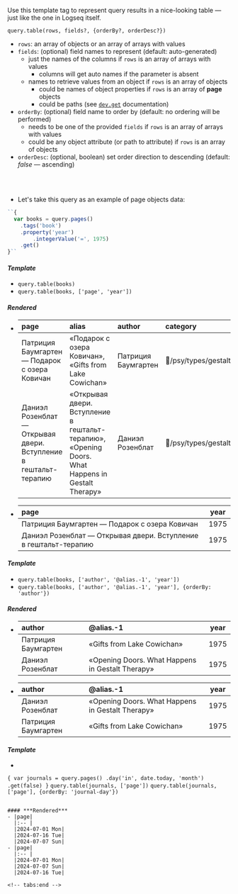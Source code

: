 Use this template tag to represent query results in a nice-looking table — just like the one in Logseq itself.

`query.table(rows, fields?, {orderBy?, orderDesc?})`

- `rows`: an array of objects or an array of arrays with values
- `fields`: (optional) field names to represent (default: auto-generated)
    - just the names of the columns if `rows` is an array of arrays with values
        - columns will get auto names if the parameter is absent
    - names to retrieve values from an object if `rows` is an array of objects
        - could be names of object properties if `rows` is an array of **page** objects
        - could be paths (see [`dev.get`](reference__tags_dev.md#dev-get) documentation)
- `orderBy`: (optional) field name to order by (default: no ordering will be performed)
    - needs to be one of the provided `fields` if `rows` is an array of arrays with values
    - could be any object attribute (or path to attribute) if `rows` is an array of objects
- `orderDesc`: (optional, boolean) set order direction to descending (default: *false* — ascending)

<br/>
<br/>

- Let's take this query as an example of page objects data:
```javascript
``{
  var books = query.pages()
    .tags('book')
    .property('year')
        .integerValue('=', 1975)
    .get()
}``
```

<!-- tabs:start -->
#### ***Template***
- ``query.table(books)``
- ``query.table(books, ['page', 'year'])``

#### ***Rendered***
- |page|alias|author|category|year|tags|
  |:-- |:--  |:--   |:--     |:--:|:-- |
  |Патриция Баумгартен — Подарок с озера Ковичан|«Подарок с озера Ковичан», «Gifts from Lake Cowichan»|Патриция Баумгартен|📖/psy/types/gestalt|1975|book|
  |Даниэл Розенблат — Открывая двери. Вступление в гештальт-терапию|«Открывая двери. Вступление в гештальт-терапию», «Opening Doors. What Happens in Gestalt Therapy»|Даниэл Розенблат|📖/psy/types/gestalt|1975|book|
- |page|year|
  |:-- |:--:|
  |Патриция Баумгартен — Подарок с озера Ковичан|1975|
  |Даниэл Розенблат — Открывая двери. Вступление в гештальт-терапию|1975|

<!-- tabs:end -->


<!-- tabs:start -->
#### ***Template***
- ``query.table(books, ['author', '@alias.-1', 'year'])``
- ``query.table(books, ['author', '@alias.-1', 'year'], {orderBy: 'author'})``

#### ***Rendered***
- |author|@alias.-1|year|
  |:--   |:--      |:--:|
  |Патриция Баумгартен|«Gifts from Lake Cowichan»|1975|
  |Даниэл Розенблат|«Opening Doors. What Happens in Gestalt Therapy»|1975|
- |author|@alias.-1|year|
  |:--   |:--      |:--:|
  |Даниэл Розенблат|«Opening Doors. What Happens in Gestalt Therapy»|1975|
  |Патриция Баумгартен|«Gifts from Lake Cowichan»|1975|

<!-- tabs:end -->


<!-- tabs:start -->
#### ***Template***
- ```javascript
``{
  var journals = query.pages()
    .day('in', date.today, 'month')
    .get(false)
}``
``query.table(journals, ['page'])``
``query.table(journals, ['page'], {orderBy: 'journal-day'})``
```

#### ***Rendered***
- |page|
  |:-- |
  |2024-07-01 Mon|
  |2024-07-16 Tue|
  |2024-07-07 Sun|
- |page|
  |:-- |
  |2024-07-01 Mon|
  |2024-07-07 Sun|
  |2024-07-16 Tue|

<!-- tabs:end -->
